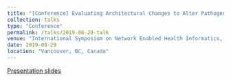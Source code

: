 ```yaml
---
title: "[Conference] Evaluating Architectural Changes to Alter Pathogen Dynamics in a Dialysis Unit"
collection: talks
type: "Conference"
permalink: /talks/2019-08-29-talk
venue: "International Symposium on Network Enabled Health Informatics, Biomedicine and Bioinformatics (HI-BI-BI). ASONAM"
date: 2019-08-29
location: "Vancouver, BC, Canada"
---
```


[Presentation slides](http://HankyuJang.github.io/files/ppt/ASONAM19_Dialysis_architecture_changes.pdf)
